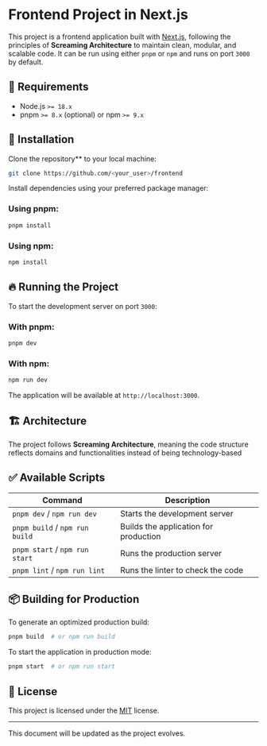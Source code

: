 # Frontend Project in Next.js

This project is a frontend application built with [Next.js](https://nextjs.org/), following the principles of **Screaming Architecture** to maintain clean, modular, and scalable code. It can be run using either `pnpm` or `npm` and runs on port `3000` by default.

## 📌 Requirements

- Node.js `>= 18.x`
- pnpm `>= 8.x` (optional) or npm `>= 9.x`

## 🚀 Installation

Clone the repository** to your local machine:

```sh
git clone https://github.com/<your_user>/frontend
```

Install dependencies using your preferred package manager:

### Using pnpm:
```sh
pnpm install
```

### Using npm:
```sh
npm install
```

## 🔥 Running the Project

To start the development server on port `3000`:

### With pnpm:
```sh
pnpm dev
```

### With npm:
```sh
npm run dev
```

The application will be available at `http://localhost:3000`.

## 🏗️ Architecture

The project follows **Screaming Architecture**, meaning the code structure reflects domains and functionalities instead of being technology-based

## ✅ Available Scripts

| Command         | Description                                      |
|----------------|--------------------------------------------------|
| `pnpm dev` / `npm run dev` | Starts the development server |
| `pnpm build` / `npm run build` | Builds the application for production |
| `pnpm start` / `npm run start` | Runs the production server |
| `pnpm lint` / `npm run lint` | Runs the linter to check the code |

## 📦 Building for Production

To generate an optimized production build:

```sh
pnpm build  # or npm run build
```

To start the application in production mode:

```sh
pnpm start  # or npm run start
```

## 📄 License

This project is licensed under the [MIT](LICENSE) license.

---

This document will be updated as the project evolves.

